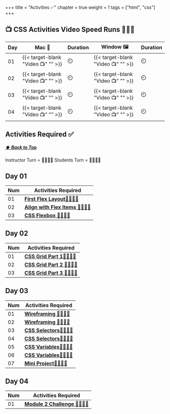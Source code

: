 +++
title = "Activities ✅"
chapter = true
weight = 1
tags = ["html", "css"] 
+++

## 📺 CSS Activities Video Speed Runs 🏃‍♀️🏃
| Day | Mac 🍎 | Duration    | Window 🖼️ | Duration |
| ------  | ------ | ----------- |---------  | --------- |
| 01  | {{< target-blank "Video 📺" "" >}}  |   ⏲️ |  {{< target-blank "Video 📺" "" >}}  |  ⏲️ |
| 02 | {{< target-blank "Video 📺" "" >}}  |    ⏲️ |  {{< target-blank "Video 📺" "" >}}  |   ⏲️ |
| 03 | {{< target-blank "Video 📺" "" >}}  |   ⏲️ |  {{< target-blank "Video 📺" "" >}}  |  ⏲️ |
| 04 | {{< target-blank "Video 📺" "" >}}  |   ⏲️ |  {{< target-blank "Video 📺" "" >}}  |  ⏲️ |

## Activities Required ✅
#####  [ ⬆️ Back to Top](#html-css-git-activities-video-speed-runs)
Instructor Turn = 👩‍🏫🧑‍🏫
Students Turn = 👩‍🎓👨‍🎓


## Day 01
| Num | Activities Required                                          |
| --- | ------------------------------------------------------------ | 
| 01  | **[First Flex Layout👩‍🎓👨‍🎓](./day-01/01-first-flex-layout)**   |
| 02  | **[Align with Flex Items 👩‍🎓👨‍🎓](./day-01/02-align-with-flex-items)**               |
| 03  | **[CSS Flexbox 👩‍🎓👨‍🎓](./day-01/03-css-flexbox)**           |


## Day 02
| Num | Activities Required                                          |
| --- | ------------------------------------------------------------ | 
| 01  | **[CSS Grid Part 1👩‍🎓👨‍🎓](./day-02/01-git)**   |        
| 02  | **[CSS Grid Part 2 👩‍🎓👨‍🎓 ](./day-02/02-html)**  |
| 03  | **[CSS Grid Part 3 👩‍🎓👨‍🎓](./day-02/03-basic-css)**  |
                  

## Day 03
| Num | Activities Required                                          |
| --- | ------------------------------------------------------------ | 
| 01  | **[Wireframing  👩‍🏫🧑‍🏫](./day-03/01-relative-paths)**   |
| 02  | **[Wireframing 👩‍🎓👨‍🎓](./day-03/02-html-display)**   |
| 03  | **[CSS Selectors👩‍🏫🧑‍🏫](./day-03/02-html-display)**               |
| 04  | **[CSS Selectors👩‍🎓👨‍🎓](./day-03/04-css-box-model)**           |
| 05  | **[CSS Variables👩‍🏫🧑‍🏫](./day-03/05-css-box-model)**     |
| 06  | **[CSS Variables👩‍🎓👨‍🎓](./day-03/06-css-positioning)**                     |
| 07  | **[Mini Project👩‍🎓👨‍🎓](./day-03/07-css-positioning)**         |



## Day 04 
| Num | Activities Required                                          |
| --- | ------------------------------------------------------------ | 
| 01  | **[Module 2 Challenge 👩‍🎓👨‍🎓](./day-04/challenge)**   |

